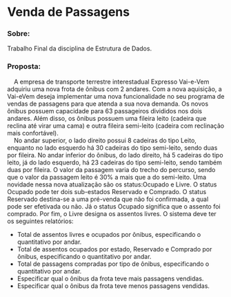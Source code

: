 # Venda de Passagens

### Sobre:

Trabalho Final da disciplina de Estrutura de Dados.

### Proposta:


&nbsp;&nbsp;&nbsp;&nbsp;A empresa de transporte terrestre interestadual Expresso Vai-e-Vem adquiriu uma nova frota de ônibus com 2 andares. Com a nova aquisição,
a Vai-eVem deseja implementar uma nova funcionalidade no seu programa de vendas de passagens para que atenda a sua nova demanda. Os novos
ônibus possuem capacidade para 63 passageiros divididos nos dois andares. Além disso, os ônibus possuem uma fileira leito (cadeira que reclina
até virar uma cama) e outra fileira semi-leito (cadeira com reclinação mais confortável).</br>
&nbsp;&nbsp;&nbsp;&nbsp;No andar superior, o lado direito possui 8 cadeiras do tipo Leito, enquanto no lado esquerdo há 30 cadeiras do tipo semi-leito, sendo duas
por fileira. No andar inferior do ônibus, do lado direito, há 5 cadeiras do tipo leito, já do lado esquerdo, há 23 cadeiras do tipo semi-leito,
sendo também duas por fileira. O valor da passagem varia do trecho do percurso, sendo que o valor da passagem leito é 30% a mais que a do 
semi-leito. Uma novidade nessa nova atualização são os status:Ocupado e Livre. O status Ocupado pode ter dois sub-estados Reservado e Comprado.
O status Reservado destina-se a uma pré-venda que não foi confirmada, a qual pode ser efetivada ou não. Já o status Ocupado significa que o
assento foi comprado. Por fim, o Livre designa os assentos livres. O sistema deve ter os seguintes relatórios:


- Total de assentos livres e ocupados por ônibus, especificando o quantitativo por andar.
- Total de assentos ocupados por estado, Reservado e Comprado por ônibus, especificando o quantitativo por andar.
- Total de passagens compradas por tipo de ônibus, especificando o quantitativo por andar.
- Especificar qual o ônibus da frota teve mais passagens vendidas.
- Especificar qual o ônibus da frota teve menos passagens vendidas.
